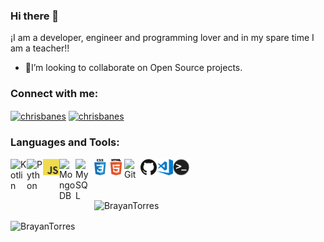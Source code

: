 ### Hi there 👋

¡I am a developer, engineer and programming lover and in my spare time I am a teacher!!
- 🤝I’m looking to collaborate on Open Source projects.
### Connect with me:

<p align="left">
<a href="https://twitter.com/brayantorres44"><img align="center" src="https://cdn.jsdelivr.net/npm/simple-icons@3.0.1/icons/twitter.svg" alt="chrisbanes" height="30" width="40" /></a>
<a href="https://www.linkedin.com/in/brayantorres/"><img align="center" src="https://cdn.jsdelivr.net/npm/simple-icons@3.0.1/icons/linkedin.svg" alt="chrisbanes" height="30" width="40" /></a>
  
### Languages and Tools:
<p>
<img align="left" alt="Kotlin" width="26px" src="https://upload.wikimedia.org/wikipedia/commons/7/74/Kotlin_Icon.png"/>
<img align="left" alt="Python" width="26px" src="https://upload.wikimedia.org/wikipedia/commons/c/c3/Python-logo-notext.svg"/>
<img align="left" alt="JavaScript" width="26px" src="https://raw.githubusercontent.com/github/explore/80688e429a7d4ef2fca1e82350fe8e3517d3494d/topics/javascript/javascript.png" />
<img align="left" alt="MongoDB" width="26px" src="https://victorroblesweb.es/wp-content/uploads/2016/11/mongodb.png" />
<img align="left" alt="MySQL" width="26px" src="https://www.freepnglogos.com/uploads/logo-mysql-png/logo-mysql-mysql-logo-png-images-are-download-crazypng-21.png" />
<img align="left" alt="CSS3" width="26px" src="https://raw.githubusercontent.com/github/explore/80688e429a7d4ef2fca1e82350fe8e3517d3494d/topics/css/css.png" />
<img align="left" alt="HTML5" width="26px" src="https://raw.githubusercontent.com/github/explore/80688e429a7d4ef2fca1e82350fe8e3517d3494d/topics/html/html.png" />
<img align="left" alt="Git" width="26px" src="https://cdn.iconscout.com/icon/free/png-256/git-18-1175219.png" />
<img align="left" alt="GitHub" width="26px" src="https://raw.githubusercontent.com/github/explore/78df643247d429f6cc873026c0622819ad797942/topics/github/github.png" />
<img align="left" alt="Visual Studio Code" width="26px" src="https://raw.githubusercontent.com/github/explore/80688e429a7d4ef2fca1e82350fe8e3517d3494d/topics/visual-studio-code/visual-studio-code.png" />
<img align="left" alt="HTML5" width="26px" src="https://raw.githubusercontent.com/github/explore/80688e429a7d4ef2fca1e82350fe8e3517d3494d/topics/terminal/terminal.png" />
</p>
<br><br><br>
<p>&nbsp;<img align="center" src="https://github-readme-stats.vercel.app/api?username=BrayanTorres2&show_icons=true&locale=en&title_color=81D34B&icon_color=81D34B&bg_color=dddddd" alt="BrayanTorres" /></p>
<img align="center" width="100" height="100" src="https://github-readme-stats.vercel.app/api/top-langs/?username=BrayanTorres2&show_icons=true&locale=en&title_color=81D34B&icon_color=81D34B&bg_color=dddddd"
alt="BrayanTorres" />
